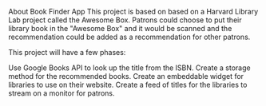 About Book Finder App
This project is based on based on a Harvard Library Lab project called the Awesome Box. Patrons could choose to put their library book in the "Awesome Box" and it would be scanned and the recommendation could be added as a recommendation for other patrons.

This project will have a few phases:

Use Google Books API to look up the title from the ISBN.
Create a storage method for the recommended books.
Create an embeddable widget for libraries to use on their website.
Create a feed of titles for the libraries to stream on a monitor for patrons.
